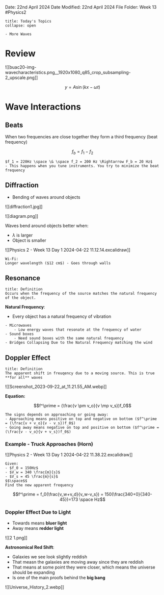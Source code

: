 Date: 22nd April 2024
Date Modified: 22nd April 2024
File Folder: Week 13
#Physics2

```ad-abstract
title: Today's Topics
collapse: open

- More Waves

```

# Review

![[buac20-img-wavecharacteristics.png__1920x1080_q85_crop_subsampling-2_upscale.png]]

$$y = A \sin(kx - \omega t)$$

# Wave Interactions

## Beats

When two frequencies are close together they form a third frequency (beat frequency)

$$f_b = f_1-f_2$$
```ad-example
$f_1 = 220Hz \space \& \space f_2 = 200 Hz \Rightarrow F_b = 20 Hz$
- This happens when you tune instruments. You try to minimize the beat frequency
```

## Diffraction

- Bending of waves around objects

![[diffraction1.jpg]]

![[diagram.png]]



Waves bend around objects better when:
- $\lambda$ is larger
- Object is smaller

![[Physics 2 - Week 13 Day 1 2024-04-22 11.12.14.excalidraw]]

```ad-example
Wi-Fi:
Longer wavelength ($12 cm$) - Goes through walls
```

## Resonance

```ad-summary
title: Definition
Occurs when the frequency of the source matches the natural frequency of the object.
```

**Natural Frequency**:
- Every object has a natural frequency of vibration

```ad-example
- Microwaves
	- Low energy waves that resonate at the frequency of water
- Sound boxes
	- Need sound boxes with the same natural frequency
- Bridges Collapsing Due to the Natural Frequency matching the wind
```

## Doppler Effect

```ad-summary
title: Definition
The apparent shift in freuqency due to a moving source. This is true **for all** waves
```

![[Screenshot_2023-09-22_at_11.21.55_AM.webp]]

**Equation:**

$$f^\prime = (\frac{v \pm v_o}{v \mp v_s})f_0$$

```ad-note
The signs depends on approaching or going away:
- Approaching means positive on top and negative on bottom ($f^\prime = (\frac{v + v_o}{v - v_s})f_0$)
- Going away means negative on top and positive on bottom ($f^\prime = (\frac{v - v_o}{v + v_s})f_0$)
```
### Example - Truck Approaches (Horn)

![[Physics 2 - Week 13 Day 1 2024-04-22 11.38.22.excalidraw]]

```ad-question
Given:
- $f_0 = 150Hz$
- $V_w = 340 \frac{m}{s}$
- $V_s = 45 \frac{m}{s}$
$$\space$$
Find the new apparent frequency
```


$$f^\prime = f_0(\frac{v_w+v_d}{v_w-v_s}) = 150(\frac{340+0}{340-45})=173 \space Hz$$
### Doppler Effect Due to Light

- Towards means **bluer light**
- Away means **redder light**

![[2 1.png]]

**Astronomical Red Shift**:
- Galaxies we see look slightly reddish
- That measn the galaxies are moving away since they are reddish
- That means at some point they were closer, which means the universe should be expanding
- Is one of the main proofs behind the **big bang**

![[Universe_History_2.webp]]




